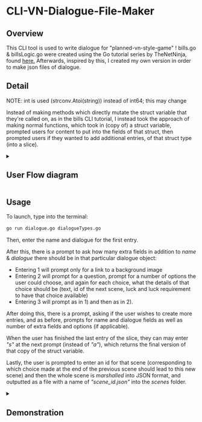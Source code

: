# CLI-VN-Dialogue-File-Maker

## Overview

This CLI tool is used to write dialogue for "planned-vn-style-game" !
bills.go & billsLogic.go were created using the Go tutorial series by TheNetNinja, found [here.](https://www.youtube.com/playlist?list=PL4cUxeGkcC9gC88BEo9czgyS72A3doDeM)
Afterwards, inspired by this, I created my own version in order to make json files of dialogue.

## Detail

NOTE: int is used (strconv.Atoi(string)) instead of int64; this may change 

Instead of making methods which directly mutate the struct variable that they're called on, as in the bills CLI tutorial, I instead took the approach of making normal functions, which took in (copy of) a struct variable, prompted users for content to put into the fields of that struct, then prompted users if they wanted to add additional entries, of that struct type (into a slice). 

<details>
<summary><h2>User Flow diagram</h2></summary>

![User flow diagram](./readmeMedia/userFlow1.JPG)

</details>

## Usage

To launch, type into the terminal:

```bash
go run dialogue.go dialogueTypes.go
```
Then, enter the name and dialogue for the first entry. 

After this, there is a prompt to ask how many extra fields in addition to _name_ & _dialogue_ there should be in that particular dialogue object:
- Entering 1 will prompt only for a link to a background image 
- Entering 2 will prompt for a question, prompt for a number of options the user could choose, and again for each choice, what the details of that choice should be (text, id of the next scene, luck and luck requirement to have that choice available)
- Entering 3 will prompt as in 1) and then as in 2).

After doing this, there is a prompt, asking if the user wishes to create more entries, and as before, prompts for name and dialogue fields as well as number of extra fields and options (if applicable).

When the user has finished the last entry of the slice, they can may enter _"s"_ at the next prompt (instead of _"a"_), which returns the final version of that copy of the struct variable.

Lastly, the user is prompted to enter an id for that scene (corresponding to which choice made at the end of the previous scene should lead to this new scene) and then the whole scene is _marshalled_ into JSON format, and outputted as a file with a name of *"scene_id.json"* into the _scenes_ folder.

<details>
<summary><h2>Demonstration</h2></summary>

![Usage GIF](./readmeMedia/vnDialogueCLI.gif)

</details>

